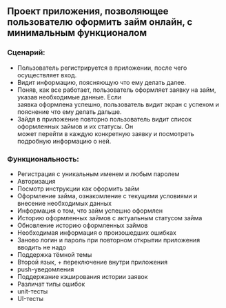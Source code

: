 ## Проект приложения, позволяющее пользователю оформить займ онлайн, с минимальным функционалом

### Сценарий:
* Пользователь регистрируется в приложении, после чего осуществляет вход.
* Видит информацию, поясняющую что ему делать далее.
* Поняв, как все работает, пользователь оформляет заявку на займ, указав необходимые данные. Если  
  заявка оформлена успешно, пользователь видит экран с успехом и пояснение что ему делать дальше.
* Зайдя в приложение повторно пользователь видит список оформленных займов и их статусы. Он  
  может перейти в каждую конкретную заявку и посмотреть подробную информацию о ней.

### Функциональность:
* Регистрация с уникальным именем и любым паролем
* Авторизация
* Посмотр инструкции как оформить займ
* Оформление займа, ознакомление с текущими условиями и внесение необходимых данных
* Информация о том, что займ успешно оформлен
* Историю оформленных займов с актуальным статусом займа
* Обновление историю оформленных займов
* Необходимая информация о произошедших ошибках
* Заново логин и пароль при повторном открытии приложения вводить не надо
* Поддержка тёмной темы
* Второй язык, + переключение внутри приложения
* push-уведомления
* Поддержание кэширования истории заявок
* Различат типы ошибок
* unit-тесты
* UI-тесты